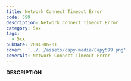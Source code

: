 ```yaml
---
title: Network Connect Timeout Error
code: 599
description: Network Connect Timeout Error
category: 5xx
tags:
  - 5xx
pubDate: 2014-06-01
cover:  '../../assets/capy-media/Capy599.png'
coverAlt: Network Connect Timeout Error
---
```


__DESCRIPTION__